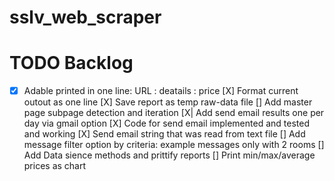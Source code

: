 # sslv_web_scraper

# TODO Backlog
- [x] Adable printed in one line: URL : deatails : price
[X] Format current outout as one line 
[X] Save report as temp raw-data file
[] Add master page subpage detection and iteration
[X| Add send email results one per day via gmail option
[X] Code for send email implemented and tested and working
[X] Send email string that was read from text file 
[] Add message filter option by criteria: example messages only with 2 rooms
[] Add Data sience methods and prittify reports
[] Print min/max/average prices as chart 
  
